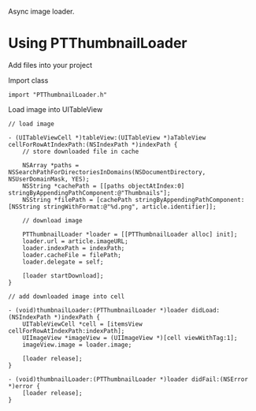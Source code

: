 Async image loader.

Using PTThumbnailLoader
===================================

Add files into your project

Import class

	import "PTThumbnailLoader.h"
	
Load image into UITableView

	// load image
	
    - (UITableViewCell *)tableView:(UITableView *)aTableView cellForRowAtIndexPath:(NSIndexPath *)indexPath {
	    // store downloaded file in cache

		NSArray *paths = NSSearchPathForDirectoriesInDomains(NSDocumentDirectory, NSUserDomainMask, YES);
		NSString *cachePath = [[paths objectAtIndex:0] stringByAppendingPathComponent:@"Thumbnails"];
		NSString *filePath = [cachePath stringByAppendingPathComponent:[NSString stringWithFormat:@"%d.png", article.identifier]];
	
    	// download image

	   	PTThumbnailLoader *loader = [[PTThumbnailLoader alloc] init];
		loader.url = article.imageURL;
		loader.indexPath = indexPath;
		loader.cacheFile = filePath;
		loader.delegate = self;

		[loader startDownload];
	}
	
	// add downloaded image into cell
	
	- (void)thumbnailLoader:(PTThumbnailLoader *)loader didLoad:(NSIndexPath *)indexPath {
	    UITableViewCell *cell = [itemsView cellForRowAtIndexPath:indexPath];
	    UIImageView *imageView = (UIImageView *)[cell viewWithTag:1];
	    imageView.image = loader.image;

	    [loader release];
	}

	- (void)thumbnailLoader:(PTThumbnailLoader *)loader didFail:(NSError *)error {
	    [loader release];
	}
